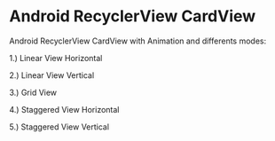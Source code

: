 # Android RecyclerView CardView
Android RecyclerView CardView with Animation and differents modes:

1.) Linear View Horizontal

2.) Linear View Vertical

3.) Grid View

4.) Staggered View Horizontal

5.) Staggered View Vertical

